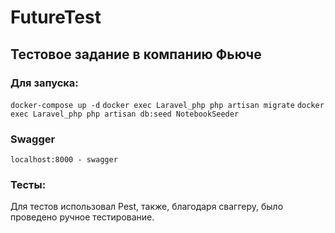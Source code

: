 # FutureTest
## Тестовое задание в компанию Фьюче

### Для запуска: 

`docker-compose up -d`
`docker exec Laravel_php php artisan migrate`
`docker exec Laravel_php php artisan db:seed NotebookSeeder`

### Swagger

`localhost:8000 - swagger`

### Тесты:
Для тестов использовал Pest, также, благодаря сваггеру, было проведено ручное тестирование.

